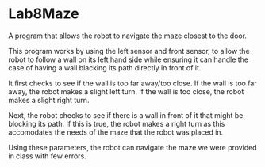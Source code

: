Lab8Maze
========

A program that allows the robot to navigate the maze closest to the door.

This program works by using the left sensor and front sensor, to allow the robot to follow a wall on its left hand side while ensuring it can handle the case of having a wall blacking its path directly in front of it.

It first checks to see if the wall is too far away/too close. If the wall is too far away, the robot makes a slight left turn. If the wall is too close, the robot makes a slight right turn.

Next, the robot checks to see if there is a wall in front of it that might be blocking its path. If this is true, the robot makes a right turn as this accomodates the needs of the maze that the robot was placed in.

Using these parameters, the robot can navigate the maze we were provided in class with few errors.
